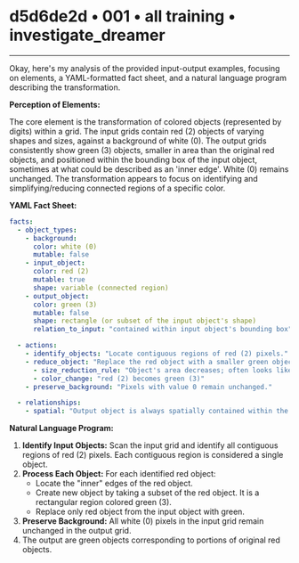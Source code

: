 # d5d6de2d • 001 • all training • investigate_dreamer

---
Okay, here's my analysis of the provided input-output examples, focusing on elements, a YAML-formatted fact sheet, and a natural language program describing the transformation.

**Perception of Elements:**

The core element is the transformation of colored objects (represented by digits) within a grid. The input grids contain red (2) objects of varying shapes and sizes, against a background of white (0).  The output grids consistently show green (3) objects, smaller in area than the original red objects, and positioned within the bounding box of the input object, sometimes at what could be described as an 'inner edge'. White (0) remains unchanged. The transformation appears to focus on identifying and simplifying/reducing connected regions of a specific color.

**YAML Fact Sheet:**



```yaml
facts:
  - object_types:
    - background:
      color: white (0)
      mutable: false
    - input_object:
      color: red (2)
      mutable: true
      shape: variable (connected region)
    - output_object:
      color: green (3)
      mutable: false
      shape: rectangle (or subset of the input object's shape)
      relation_to_input: "contained within input object's bounding box"

  - actions:
    - identify_objects: "Locate contiguous regions of red (2) pixels."
    - reduce_object: "Replace the red object with a smaller green object."
      - size_reduction_rule: "Object's area decreases; often looks like inner edges of the input or rectangular part of the input"
      - color_change: "red (2) becomes green (3)"
    - preserve_background: "Pixels with value 0 remain unchanged."

  - relationships:
    - spatial: "Output object is always spatially contained within the area (or bounding box) previously occupied by the input object."
```



**Natural Language Program:**

1.  **Identify Input Objects:** Scan the input grid and identify all contiguous regions of red (2) pixels. Each contiguous region is considered a single object.
2.  **Process Each Object:** For each identified red object:
    *   Locate the "inner" edges of the red object.
    *   Create new object by taking a subset of the red object. It is a rectangular region colored green (3).
    *   Replace only red object from the input object with green.
3.  **Preserve Background:**  All white (0) pixels in the input grid remain unchanged in the output grid.
4. The output are green objects corresponding to portions of original red objects.



